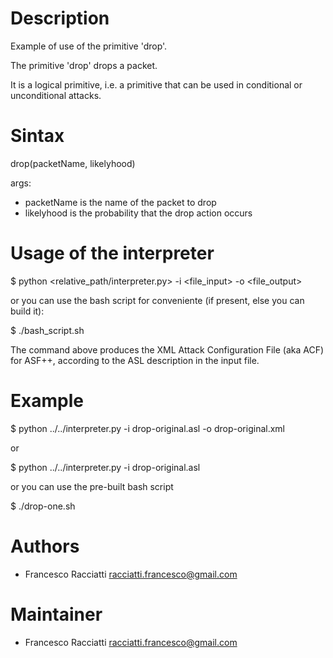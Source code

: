 Description
============
Example of use of the primitive 'drop'.

The primitive 'drop' drops a packet.

It is a logical primitive, i.e. a primitive that can be used in conditional or unconditional attacks.


Sintax
======
drop(packetName, likelyhood)

args:
 + packetName is the name of the packet to drop
 + likelyhood is the probability that the drop action occurs


Usage of the interpreter
========================
$ python <relative_path/interpreter.py> -i <file_input> -o <file_output>

or you can use the bash script for conveniente (if present, else you can build it):

$ ./bash_script.sh

The command above produces the XML Attack Configuration File (aka ACF) for ASF++, according to the ASL description in the input file.


Example
=======
$ python ../../interpreter.py -i drop-original.asl -o drop-original.xml

or

$ python ../../interpreter.py -i drop-original.asl

or you can use the pre-built bash script

$ ./drop-one.sh


Authors
=======
+ Francesco Racciatti  	<racciatti.francesco@gmail.com>


Maintainer
==========
+ Francesco Racciatti	<racciatti.francesco@gmail.com>
